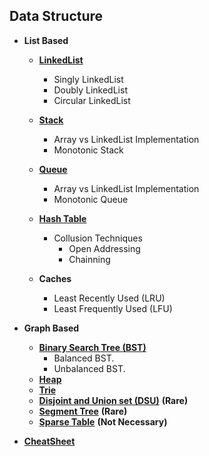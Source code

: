 ## Data Structure

+ **List Based**
  + [**LinkedList**](https://github.com/Abdelrhman-Samir-99/Preparation-Library/blob/main/Problem%20Solving/Data%20Structure/List%20Based/LinkedList/README.md)
     + Singly LinkedList
     + Doubly LinkedList
     + Circular LinkedList

  + [**Stack**](https://github.com/Abdelrhman-Samir-99/Preparation-Library/tree/main/Problem%20Solving/Data%20Structure/List%20Based/Stack/README.md)
     + Array vs LinkedList Implementation
     + Monotonic Stack

  + [**Queue**](https://github.com/Abdelrhman-Samir-99/Preparation-Library/tree/main/Problem%20Solving/Data%20Structure/List%20Based/Queue/README.md)
     + Array vs LinkedList Implementation
     + Monotonic Queue

  + [**Hash Table**](https://github.com/Abdelrhman-Samir-99/Preparation-Library/blob/main/Problem%20Solving/Data%20Structure/List%20Based/Hash%20Table/README.md)
     + Collusion Techniques
        + Open Addressing
        + Chainning
  + **Caches**
    + Least Recently Used (LRU)
    + Least Frequently Used (LFU)
+ **Graph Based**
   + [**Binary Search Tree (BST)**](https://github.com/Abdelrhman-Samir-99/Preparation-Library/blob/main/Problem%20Solving/Data%20Structure/Graph%20Based/Binary%20Search%20Tree%20(BST)/README.md)
      + Balanced BST.
      + Unbalanced BST.
   + [**Heap**](https://github.com/Abdelrhman-Samir-99/Preparation-Library/tree/main/Problem%20Solving/Data%20Structure/Graph%20Based/Heap/README.md)
   + [**Trie**](https://github.com/Abdelrhman-Samir-99/Preparation-Library/blob/main/Problem%20Solving/Data%20Structure/Graph%20Based/Trie/README.md)
   + [**Disjoint and Union set (DSU)**](https://github.com/Abdelrhman-Samir-99/Preparation-Library/tree/main/Problem%20Solving/Data%20Structure/Graph%20Based/Disjoint%20and%20Union%20set%20(DSU)/README.md) **(Rare)**
   + [**Segment Tree**](https://github.com/Abdelrhman-Samir-99/Preparation-Library/blob/main/Problem%20Solving/Data%20Structure/Graph%20Based/Segment%20Tree/README.md) **(Rare)**
   + [**Sparse Table**](https://github.com/Abdelrhman-Samir-99/Preparation-Library/blob/main/Problem%20Solving/Data%20Structure/Graph%20Based/Sparse%20Table/README.md) **(Not Necessary)**

+ [**CheatSheet**](https://github.com/Abdelrhman-Samir-99/Preparation-Library/blob/main/Problem%20Solving/Data%20Structure/CheatSheet/README.md)

